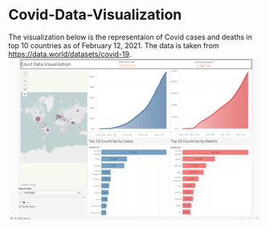 # Covid-Data-Visualization

The visualization below is the representaion of Covid cases and deaths in top 10 countries as of February 12, 2021. The data is taken from https://data.world/datasets/covid-19.
![alt text](https://github.com/bijayshrestha01/Covid-Data-Visualization/blob/main/Covid%20Data%20Visualization.png)
